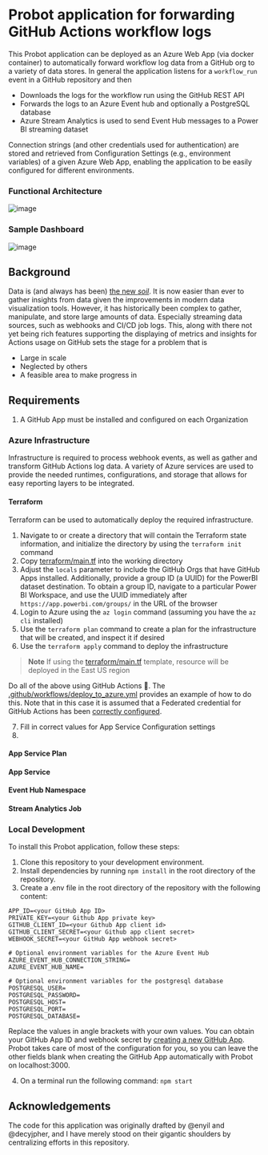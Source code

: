 # Probot application for forwarding GitHub Actions workflow logs
This Probot application can be deployed as an Azure Web App (via docker container) to automatically forward workflow log data from a GitHub org to a variety of data stores. In general the application listens for a `workflow_run` event in a GitHub repository and then
  * Downloads the logs for the workflow run using the GitHub REST API 
  * Forwards the logs to an Azure Event hub and optionally a PostgreSQL database 
  * Azure Stream Analytics is used to send Event Hub messages to a Power BI streaming dataset

Connection strings (and other credentials used for authentication) are stored and retrieved from Configuration Settings (e.g., environment variables) of a given Azure Web App, enabling the application to be easily configured for different environments. 

### Functional Architecture
![image](https://github.com/octodemo/beaver/assets/107562400/60b6c501-52d6-4737-b2ca-405805b9e881)

### Sample Dashboard
![image](https://user-images.githubusercontent.com/107562400/232624615-63adaa32-cf95-4495-b6b5-070937dd211f.png)

## Background
Data is (and always has been) [the new _soil_](https://www.ted.com/talks/david_mccandless_the_beauty_of_data_visualization). It is now easier than ever to gather insights from data given the improvements in modern data visualization tools. However, it has historically been complex to gather, manipulate, and store large amounts of data. Especially streaming data sources, such as webhooks and CI/CD job logs. This, along with there not yet being rich features supporting the displaying of metrics and insights for Actions usage on GitHub sets the stage for a problem that is
* Large in scale
* Neglected by others
* A feasible area to make progress in

## Requirements
1. A GitHub App must be installed and configured on each Organization 

### Azure Infrastructure 
Infrastructure is required to process webhook events, as well as gather and transform GitHub Actions log data. A variety of Azure services are used to provide the needed runtimes, configurations, and storage that allows for easy reporting layers to be integrated.

#### Terraform
Terraform can be used to automatically deploy the required infrastructure. 

1. Navigate to or create a directory that will contain the Terraform state information, and initialize the directory by using the `terraform init` command
2. Copy [terraform/main.tf](terraform/main.tf) into the working directory
3. Adjust the `locals` parameter to include the GitHub Orgs that have GitHub Apps installed. Additionally, provide a group ID (a UUID) for the PowerBI dataset destination. To obtain a group ID, navigate to a particular Power BI Workspace, and use the UUID immediately after `https://app.powerbi.com/groups/` in the URL of the browser  
4. Login to Azure using the `az login` command (assuming you have the `az cli` installed)
5. Use the `terraform plan` command to create a plan for the infrastructure that will be created, and inspect it if desired
6. Use the `terraform apply` command to deploy the infrastructure

> **Note**
> If using the [terraform/main.tf](terraform/main.tf) template, resource will be deployed in the East US region

Do all of the above using GitHub Actions 🚀. The [.github/workflows/deploy_to_azure.yml](.github/workflows/deploy_to_azure.yml) provides an example of how to do this. Note that in this case it is assumed that a Federated credential for GitHub Actions has been [correctly configured](https://github.com/marketplace/actions/azure-login#configure-a-federated-credential-to-use-oidc-based-authentication).

7. Fill in correct values for App Service Configuration settings
8. 

#### App Service Plan

#### App Service

#### Event Hub Namespace

#### Stream Analytics Job



### Local Development
To install this Probot application, follow these steps:
1. Clone this repository to your development environment.
2. Install dependencies by running `npm install` in the root directory of the repository.
3. Create a .env file in the root directory of the repository with the following content:
```
APP_ID=<your GitHub App ID> 
PRIVATE_KEY=<your Github App private key>
GITHUB_CLIENT_ID=<your Github App client id> 
GITHUB_CLIENT_SECRET=<your Github app client secret>
WEBHOOK_SECRET=<your GitHub App webhook secret>

# Optional environment variables for the Azure Event Hub
AZURE_EVENT_HUB_CONNECTION_STRING=
AZURE_EVENT_HUB_NAME=

# Optional environment variables for the postgresql database
POSTGRESQL_USER=
POSTGRESQL_PASSWORD=
POSTGRESQL_HOST=
POSTGRESQL_PORT=
POSTGRESQL_DATABASE=
```
Replace the values in angle brackets with your own values. You can obtain your GitHub App ID and webhook secret by  [creating a new GitHub App](https://docs.github.com/en/developers/apps/creating-a-github-app). Probot takes care of most of the configuration for you, so you can leave the other fields blank when creating the GitHub App automatically with Probot on localhost:3000.

4. On a terminal run the following command: `npm start`

## Acknowledgements
The code for this application was originally drafted by @enyil and @decyjpher, and I have merely stood on their gigantic shoulders by centralizing efforts in this repository.
